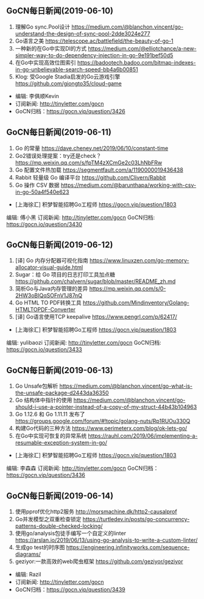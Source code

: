 ## GoCN每日新闻(2019-06-10) 

1. 理解Go sync.Pool设计 https://medium.com/@blanchon.vincent/go-understand-the-design-of-sync-pool-2dde3024e277
2. Go语言之美 https://telescope.ac/battlefield/the-beauty-of-go-1
3. 一种新的在Go中实现DI的方式 https://medium.com/@elliotchance/a-new-simpler-way-to-do-dependency-injection-in-go-9e191bef50d5
4. 在Go中实现高效位图索引 https://badootech.badoo.com/bitmap-indexes-in-go-unbelievable-search-speed-bb4a6b00851
5. Klog: 受Google Stadia启发的Go云游戏引擎 https://github.com/giongto35/cloud-game

* 编辑: 李俱顺Kevin
* 订阅新闻: http://tinyletter.com/gocn
* GoCN归档：https://gocn.vip/question/3426

## GoCN每日新闻(2019-06-11)

1. Go 的常量 https://dave.cheney.net/2019/06/10/constant-time
2. Go2错误处理提案：try还是check？ https://mp.weixin.qq.com/s/fpTM4zXCmGe2c03LhNbFRw
3. Go 配置文件热加载 https://segmentfault.com/a/1190000019436438
4. Rabbit 轻量级 Go 编译平台 https://github.com/Clivern/Rabbit
5. Go 操作 CSV 数据 https://medium.com/@barunthapa/working-with-csv-in-go-50a4f540e623

* [上海徐汇] 积梦智能招聘Go工程师 https://gocn.vip/question/1803

编辑: 傅小黑
订阅新闻: http://tinyletter.com/gocn
GoCN归档: https://gocn.io/question/3430

## GoCN每日新闻(2019-06-12)

1. [译] Go 内存分配器可视化指南 https://www.linuxzen.com/go-memory-allocator-visual-guide.html
2. Sugar：给 Go 项目的日志打印工具加点糖 https://github.com/chalvern/sugar/blob/master/README_zh.md
3. 简析Go与Java内存管理的差异  https://mp.weixin.qq.com/s/0-2HW3oBIQqSOFnV1J87nQ
4. Go HTML TO PDF转换工具 https://github.com/Mindinventory/Golang-HTMLTOPDF-Converter
5. [译] Go语言使用TCP keepalive https://www.pengrl.com/p/62417/


* [上海徐汇] 积梦智能招聘Go工程师 https://gocn.vip/question/1803

编辑: yulibaozi
订阅新闻: http://tinyletter.com/gocn
GoCN归档: https://gocn.io/question/3433



## GoCN每日新闻(2019-06-13)

1. Go Unsafe包解析 https://medium.com/@blanchon.vincent/go-what-is-the-unsafe-package-d2443da36350
2. Go 结构体中指针的使用 https://medium.com/@blanchon.vincent/go-should-i-use-a-pointer-instead-of-a-copy-of-my-struct-44b43b104963
3. Go 1.12.6 和 Go 1.11.11 发布了 https://groups.google.com/forum/#!topic/golang-nuts/Rp1RUOu330Q
4. 构建Go代码的三种方法 https://www.perimeterx.com/blog/ok-lets-go/
5. 在Go中实现可恢复的异常系统 https://rauhl.com/2019/06/implementing-a-resumable-exception-system-in-go/

* [上海徐汇] 积梦智能招聘Go工程师 https://gocn.vip/question/1803

编辑: 李森森
订阅新闻: http://tinyletter.com/gocn
GoCN归档：https://gocn.vip/question/3436

## GoCN每日新闻(2019-06-14)

1. 使用pprof优化http2服务 http://morsmachine.dk/http2-causalprof
2. Go并发模型之双重检查锁定 https://turtledev.in/posts/go-concurrency-patterns-double-checked-locking/
3. 使用go/analysis包徒手编写一个自定义的linter https://arslan.io/2019/06/13/using-go-analysis-to-write-a-custom-linter/
4. 生成go test的时序图 https://engineering.infinityworks.com/sequence-diagrams/
5. geziyor:一款高效的web爬虫框架 https://github.com/geziyor/geziyor

* 编辑: Razil
* 订阅新闻: http://tinyletter.com/gocn
* GoCN归档：https://gocn.vip/question/3439

